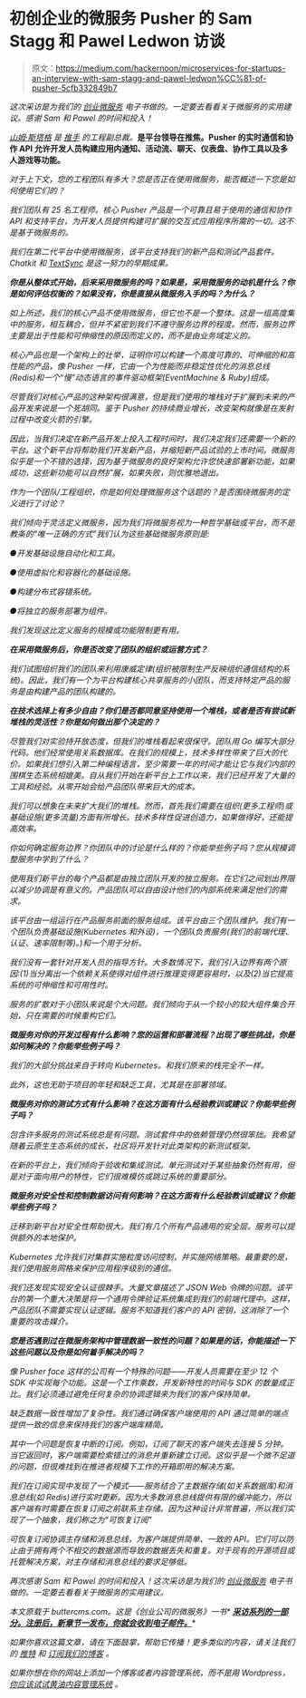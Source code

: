 # 初创企业的微服务 Pusher 的 Sam Stagg 和 Pawel Ledwon 访谈

> 原文：<https://medium.com/hackernoon/microservices-for-startups-an-interview-with-sam-stagg-and-pawel-ledwon%CC%81-of-pusher-5cfb332849b7>

*这次采访是为我们的* [*创业微服务*](https://buttercms.com/books/microservices-for-startups/) *电子书做的。一定要去看看关于微服务的实用建议。感谢 Sam 和 Pawel 的时间和投入！*

[*山姆·斯塔格*](https://twitter.com/swstagg?lang=en) *是* [*推手*](https://goo.gl/jMyqfG) *的工程副总裁。*[](https://twitter.com/pawel_ledwon?lang=en)**是平台领导在推焦。Pusher 的实时通信和协作 API 允许开发人员构建应用内通知、活动流、聊天、仪表盘、协作工具以及多人游戏等功能。**

*对于上下文，您的工程团队有多大？您是否正在使用微服务，能否概述一下您是如何使用它们的？*

*我们团队有 25 名工程师。核心 Pusher 产品是一个可靠且易于使用的通信和协作 API 和支持平台，为开发人员提供构建可扩展的交互式应用程序所需的一切。这不是基于微服务的。*

*我们在第二代平台中使用微服务，该平台支持我们的新产品和测试产品套件。Chatkit 和 [TextSync](https://pusher.com/textsync) 是这一努力的早期成果。*

***你是从整体式开始，后来采用微服务的吗？如果是，采用微服务的动机是什么？你是如何评估权衡的？如果没有，你是直接从微服务入手的吗？为什么？***

*如上所述，我们的核心产品不使用微服务，但它也不是一个整体。这是一组高度集中的服务，相互耦合，但并不紧密到我们不遵守服务边界的程度。然而，服务边界主要是出于性能和可伸缩性的原因而定义的，而不是由业务域定义的。*

*核心产品也是一个架构上的壮举，证明你可以构建一个高度可靠的、可伸缩的和高性能的产品，像 Pusher 一样，它由一个为性能而非稳定性优化的消息总线(Redis)和一个“慢”动态语言的事件驱动框架(EventMachine & Ruby)组成。*

*尽管我们对核心产品的这种架构很满意，但是我们使用的堆栈对于扩展到未来的产品开发来说是一个死胡同。鉴于 Pusher 的持续商业增长，改变架构就像是在发射过程中改变火箭的引擎。*

*因此，当我们决定在新产品开发上投入工程时间时，我们决定我们还需要一个新的平台。这个新平台将帮助我们开发新产品，并缩短新产品试验的上市时间。微服务似乎是一个不错的选择，因为基于微服务的良好架构允许您快速部署新功能，如果成功，这些新功能可以自然扩展，如果失败，则优雅地退出。*

*作为一个团队/工程组织，你是如何处理微服务这个话题的？是否围绕微服务的定义进行了讨论？*

*我们倾向于灵活定义微服务，因为我们将微服务视为一种哲学基础或平台，而不是教条的“唯一正确的方式”我们认为这些基础微服务原则是:*

*●开发基础设施自动化和工具。*

*●使用虚拟化和容器化的基础设施。*

*●构建分布式容错系统。*

*●将独立的服务部署为组件。*

*我们发现这比定义服务的规模或功能限制更有用。*

***在采用微服务后，你是否改变了团队的组织或运营方式？***

*我们试图组织我们的团队来利用康威定律(组织被限制生产反映组织通信结构的系统)。因此，我们有一个为平台构建核心共享服务的小团队，而支持特定产品的服务是由构建产品的团队构建的。*

***在技术选择上有多少自由？你们是否都同意坚持使用一个堆栈，或者是否有尝试新堆栈的灵活性？你是如何做出那个决定的？***

*尽管我们对实验持开放态度，但我们的堆栈看起来很保守。团队用 Go 编写大部分代码。他们经常使用关系数据库。在我们的规模上，技术多样性带来了巨大的代价。如果我们想引入第二种编程语言，至少需要一年的时间才能让它与我们内部的围棋生态系统相媲美。自从我们开始在新平台上工作以来，我们已经开发了大量的工具和经验。从零开始会给产品团队带来巨大的成本。*

*我们可以想象在未来扩大我们的堆栈。然而，首先我们需要在组织(更多工程师)或基础设施(更多流量)方面有所增长。技术多样性促进创造力，如果做得好，还能提高效率。*

*你如何确定服务边界？你团队中的讨论是什么样的？你能举些例子吗？您从规模调整服务中学到了什么？*

*使用我们新平台的每个产品都是由独立团队开发的独立服务。在它们之间划出界限以减少协调是有意义的。产品团队可以自由设计他们的内部系统来满足他们的需求。*

*该平台由一组运行在产品服务前面的服务组成。该平台由三个团队维护。我们有一个团队负责基础设施(Kubernetes 和外设)，一个团队负责服务(我们的前端代理、认证、速率限制等)。)和一个用于分析。*

*我们没有一套针对开发人员的指导方针。大多数情况下，我们引入边界有两个原因:(1)当分离出一个依赖关系使得对组件进行推理变得更容易时，以及(2)当它提高系统的可伸缩性和可用性时。*

*服务的扩散对于小团队来说是个大问题。我们倾向于从一个较小的较大组件集合开始，只在需要的时候重构它们。*

***微服务对你的开发过程有什么影响？您的运营和部署流程？出现了哪些挑战，你是如何解决的？你能举些例子吗？***

*我们的大部分挑战来自于转向 Kubernetes。和我们原来的栈完全不一样。*

*此外，这也无助于项目的年轻和缺乏工具，尤其是在部署领域。*

***微服务对你的测试方式有什么影响？在这方面有什么经验教训或建议？你能举些例子吗？***

*包含许多服务的测试系统总是有问题。测试套件中的依赖管理仍然很笨拙。我希望随着云原生生态系统的成长，社区将开发针对此类架构的新测试框架。*

*在新的平台上，我们倾向于验收和集成测试。单元测试对于某些抽象仍然有用，但是对于面向用户的特性，它们很难模仿或跳过系统的重要部分。*

***微服务对安全性和控制数据访问有何影响？在这方面有什么经验教训或建议？你能举些例子吗？***

*迁移到新平台对安全性帮助很大。我们有几个所有产品通用的安全层。服务可以提供额外的本地保护。*

*Kubernetes 允许我们对集群实施粒度访问控制，并实施网络策略。最重要的是，我们使用服务网格来保护应用程序级别的通信。*

*我们还发现实现安全认证很棘手。大量文章描述了 JSON Web 令牌的问题。该平台的第一个重大决策是将一个通用令牌验证系统集成到我们的前端代理中。这样，产品团队不需要实现认证逻辑。服务不知道我们客户的 API 密钥，这消除了一个重要的攻击媒介。*

***您是否遇到过在微服务架构中管理数据一致性的问题？如果是的话，你能描述一下这些问题以及你是如何着手解决的吗？***

*像 Pusher face 这样的公司有一个特殊的问题——开发人员需要在至少 12 个 SDK 中实现每个功能。这是一个工作乘数，开发新特性的时间与 SDK 的数量成正比。我们必须通过避免任何复杂的协调逻辑来为我们的客户保持简单。*

*缺乏数据一致性增加了复杂性。我们通过确保客户端使用的 API 通过简单的端点提供一致的信息来保持我们的客户端库精简。*

*其中一个问题是恢复中断的订阅。例如，订阅了聊天的客户端失去连接 5 分钟。当它返回时，客户端需要检索错过的消息并重新建立订阅。这似乎是一个微不足道的问题，但很难找到在推进者规模下工作的开箱即用的解决方案。*

*我们在订阅实现中发现了一个模式——服务结合了主数据存储(如关系数据库)和消息总线(如 Redis)进行实时更新。因为大多数消息总线提供有限的缓冲能力，所以客户端有时需要在恢复订阅之前联系主存储。因为这种设计非常普遍，所以我们实现了一个抽象，我们称之为“可恢复订阅”*

*可恢复订阅协调主存储和消息总线，为客户端提供简单、一致的 API。它们可以防止由于拥有两个不相交的数据源而导致的数据丢失和重复。对于现有的开源项目或托管解决方案，对主存储和消息总线的要求足够低。*

**再次感谢 Sam 和 Pawel 的时间和投入！这次采访是为我们的* [*创业微服务*](https://buttercms.com/books/microservices-for-startups/) *电子书做的。一定要去看看关于微服务的实用建议。**

**本文原载于 buttercms.com*[](https://buttercms.com/blog/microservices-for-startups-an-interview-with-sam-stagg-and-pawel-ledwon-of-pusher)**。这是《创业公司的微服务》一书* [***采访系列的一部分。*注册后，新章节一发布，你就会收到电子邮件。****](https://buttercms.com/books/microservices-for-startups/)**

*如果你喜欢这篇文章，请在下面鼓掌，帮助它传播！更多类似的内容，请关注我们的 [*推特*](https://twitter.com/ButterCMS) *和* [*订阅我们的博客*](https://buttercms.com/blog/) *。**

*如果你想在你的网站上添加一个博客或者内容管理系统，而不是用 Wordpress， [*你应该试试黄油内容管理系统*](https://buttercms.com/) *。**